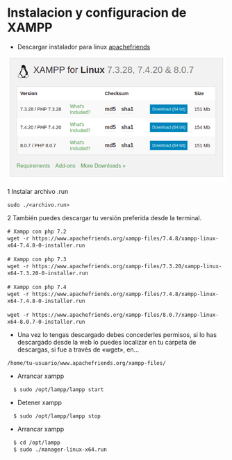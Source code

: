 # Instalacion y configuracion de XAMPP

* Descargar instalador para linux [apachefriends](https://www.apachefriends.org/download.html)

<p align="center">
  <img src="images/xampp1.png" alt="instalacion en Linux" title="instalacion en Linux" />
</p>

1 Instalar archivo .run

```shell
sudo ./<archivo.run>
```

2 También puedes descargar tu versión preferida desde la terminal.

```
# Xampp con php 7.2
wget -r https://www.apachefriends.org/xampp-files/7.4.8/xampp-linux-x64-7.4.8-0-installer.run

# Xampp con php 7.3
wget -r https://www.apachefriends.org/xampp-files/7.3.20/xampp-linux-x64-7.3.20-0-installer.run

# Xampp con php 7.4
wget -r https://www.apachefriends.org/xampp-files/7.4.8/xampp-linux-x64-7.4.8-0-installer.run

wget -r https://www.apachefriends.org/xampp-files/8.0.7/xampp-linux-x64-8.0.7-0-installer.run
```

* Una vez lo tengas descargado debes concederles permisos, si lo has descargado desde la web lo puedes localizar en tu carpeta de descargas, si fue a través de «wget», en…

```shell
/home/tu-usuario/www.apachefriends.org/xampp-files/
```
* Arrancar xampp
```shell
  $ sudo /opt/lampp/lampp start
```
* Detener xampp
```shell
  $ sudo /opt/lampp/lampp stop
```
* Arrancar xampp
```shell
  $ cd /opt/lampp
  $ sudo ./manager-linux-x64.run
```
